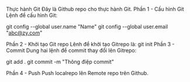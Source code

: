 Thực hành Git
Đây là Github repo cho thực hành Git.
Phần 1 - Cấu hình Git
Lệnh để cấu hình Git:

git config --global user.name "Name"
git config --global user.email "abc@zy.com"

Phần 2 - Khởi tạo Git repo
Lênh để khởi tạo Gitrepo là: git init
Phần 3 - Commit
Dung hai lệnh để commit thay đổi lên Gitrepo:

git add .
git commit -m "Thông điệp commit"

Phần 4 - Push
Push localrepo lên Remote repo trên Github.
